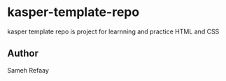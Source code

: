 # kasper-template-repo
kasper template repo is project for learnning and practice HTML and CSS 

## Author
Sameh Refaay

